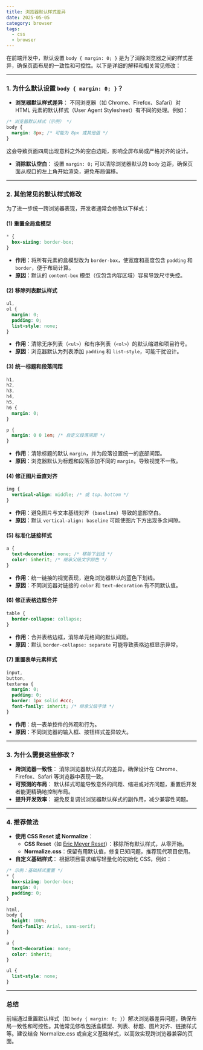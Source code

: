 ```yaml
---
title: 浏览器默认样式差异
date: 2025-05-05
category: browser
tags:
  - css
  - browser
---
```


在前端开发中，默认设置 `body { margin: 0; }` 是为了消除浏览器之间的样式差异，确保页面布局的一致性和可控性。以下是详细的解释和相关常见修改：

---

### **1. 为什么默认设置 `body { margin: 0; }`？**

- **浏览器默认样式差异**：
  不同浏览器（如 Chrome、Firefox、Safari）对 HTML 元素的默认样式（User Agent Stylesheet）有不同的处理。例如：

```css
/* 浏览器默认样式（示例） */
body {
  margin: 8px; /* 可能为 8px 或其他值 */
}
```

这会导致页面四周出现意料之外的空白边距，影响全屏布局或严格对齐的设计。

- **消除默认空白**：
  设置 `margin: 0;` 可以清除浏览器默认的 `body` 边距，确保页面从视口的左上角开始渲染，避免布局偏移。

---

### **2. 其他常见的默认样式修改**

为了进一步统一跨浏览器表现，开发者通常会修改以下样式：

#### **(1) 重置全局盒模型**

```css
* {
  box-sizing: border-box;
}
```

- **作用**：将所有元素的盒模型改为 `border-box`，使宽度和高度包含 `padding` 和 `border`，便于布局计算。
- **原因**：默认的 `content-box` 模型（仅包含内容区域）容易导致尺寸失控。

#### **(2) 移除列表默认样式**

```css
ul,
ol {
  margin: 0;
  padding: 0;
  list-style: none;
}
```

- **作用**：清除无序列表（`<ul>`）和有序列表（`<ol>`）的默认缩进和项目符号。
- **原因**：浏览器默认为列表添加 `padding` 和 `list-style`，可能干扰设计。

#### **(3) 统一标题和段落间距**

```css
h1,
h2,
h3,
h4,
h5,
h6 {
  margin: 0;
}

p {
  margin: 0 0 1em; /* 自定义段落间距 */
}
```

- **作用**：清除标题的默认 `margin`，并为段落设置统一的底部间距。
- **原因**：浏览器默认为标题和段落添加不同的 `margin`，导致视觉不一致。

#### **(4) 修正图片垂直对齐**

```css
img {
  vertical-align: middle; /* 或 top、bottom */
}
```

- **作用**：避免图片与文本基线对齐（`baseline`）导致的底部空白。
- **原因**：默认 `vertical-align: baseline` 可能使图片下方出现多余间隙。

#### **(5) 标准化链接样式**

```css
a {
  text-decoration: none; /* 移除下划线 */
  color: inherit; /* 继承父级文字颜色 */
}
```

- **作用**：统一链接的视觉表现，避免浏览器默认的蓝色下划线。
- **原因**：不同浏览器对链接的 `color` 和 `text-decoration` 有不同默认值。

#### **(6) 修正表格边框合并**

```css
table {
  border-collapse: collapse;
}
```

- **作用**：合并表格边框，消除单元格间的默认间距。
- **原因**：默认 `border-collapse: separate` 可能导致表格边框显示异常。

#### **(7) 重置表单元素样式**

```css
input,
button,
textarea {
  margin: 0;
  padding: 0;
  border: 1px solid #ccc;
  font-family: inherit; /* 继承父级字体 */
}
```

- **作用**：统一表单控件的外观和行为。
- **原因**：不同浏览器的输入框、按钮样式差异较大。

---

### **3. 为什么需要这些修改？**

- **跨浏览器一致性**：
  消除浏览器默认样式的差异，确保设计在 Chrome、Firefox、Safari 等浏览器中表现一致。
- **可预测的布局**：
  默认样式可能导致意外的间距、缩进或对齐问题，重置后开发者能更精确地控制布局。
- **提升开发效率**：
  避免反复调试浏览器默认样式的副作用，减少兼容性问题。

---

### **4. 推荐做法**

- **使用 CSS Reset 或 Normalize**：
  - **CSS Reset**（如 [Eric Meyer Reset](https://meyerweb.com/eric/tools/css/reset/)）：移除所有默认样式，从零开始。
  - **Normalize.css**：保留有用默认值，修复已知问题，推荐现代项目使用。
- **自定义基础样式**：
  根据项目需求编写轻量化的初始化 CSS，例如：

```css
/* 示例：基础样式重置 */
* {
  box-sizing: border-box;
  margin: 0;
  padding: 0;
}

html,
body {
  height: 100%;
  font-family: Arial, sans-serif;
}

a {
  text-decoration: none;
  color: inherit;
}

ul {
  list-style: none;
}
```

---

### **总结**

前端通过重置默认样式（如 `body { margin: 0; }`）解决浏览器差异问题，确保布局一致性和可控性。其他常见修改包括盒模型、列表、标题、图片对齐、链接样式等。建议结合 Normalize.css 或自定义基础样式，以高效实现跨浏览器兼容的页面。
